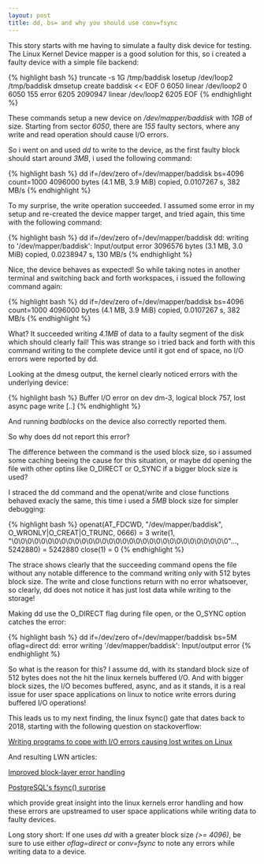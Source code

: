 ```yaml
---
layout: post
title: dd, bs= and why you should use conv=fsync
---
```


This story starts with me having to simulate a faulty disk device for testing.
The Linux Kernel Device mapper is a good solution for this, so i created a
faulty device with a simple file backend:

{% highlight bash %}
 truncate -s 1G /tmp/baddisk
 losetup /dev/loop2 /tmp/baddisk
 dmsetup create baddisk << EOF
    0 6050 linear /dev/loop2 0
    6050 155 error
    6205 2090947 linear /dev/loop2 6205 
 EOF
{% endhighlight %}

These commands setup a new device on */dev/mapper/baddisk* with *1GB* of size.
Starting from sector *6050*, there are *155* faulty sectors, where any write and
read operation should cause I/O errors.

So i went on and used *dd* to write to the device, as the first faulty block
should start around *3MB*, i used the following command:

{% highlight bash %}
  dd if=/dev/zero of=/dev/mapper/baddisk bs=4096 count=1000
  4096000 bytes (4.1 MB, 3.9 MiB) copied, 0.0107267 s, 382 MB/s
{% endhighlight %}

To my surprise, the write operation succeeded. I assumed some error in my setup
and re-created the device mapper target, and tried again, this time with the
following command:

{% highlight bash %}
 dd if=/dev/zero of=/dev/mapper/baddisk
 dd: writing to '/dev/mapper/baddisk': Input/output error
 3096576 bytes (3.1 MB, 3.0 MiB) copied, 0.0238947 s, 130 MB/s
{% endhighlight %}

Nice, the device behaves as expected! So while taking notes in another terminal
and switching back and forth workspaces, i issued the following command again:

{% highlight bash %}
  dd if=/dev/zero of=/dev/mapper/baddisk bs=4096 count=1000
  4096000 bytes (4.1 MB, 3.9 MiB) copied, 0.0107267 s, 382 MB/s
{% endhighlight %}

What? It succeeded writing *4.1MB* of data to a faulty segment of the disk
which should clearly fail! This was strange so i tried back and forth with this
command writing to the complete device until it got end of space, no I/O errors
were reported by dd.

Looking at the dmesg output, the kernel clearly noticed errors with the
underlying device:

{% highlight bash %}
 Buffer I/O error on dev dm-3, logical block 757, lost async page write
 [..]
{% endhighlight %}

And running *badblocks* on the device also correctly reported them.

So why does dd not report this error?

The difference between the command is the used block size, so i assumed some
caching beeing the cause for this situation, or maybe dd opening the file with
other optins like O_DIRECT or O_SYNC if a bigger block size is used?

I straced the dd command and the openat/write and close functions behaved
exacly the same, this time i used a *5MB* block size for simpler debugging:

{% highlight bash %}
 openat(AT_FDCWD, "/dev/mapper/baddisk", O_WRONLY|O_CREAT|O_TRUNC, 0666) = 3
 write(1, "\0\0\0\0\0\0\0\0\0\0\0\0\0\0\0\0\0\0\0\0\0\0\0\0\0\0\0\0\0\0\0\0"..., 5242880) = 5242880
 close(1)                                = 0
{% endhighlight %}

The strace shows clearly that the succeeding command opens the file without any
notable difference to the command writing only with 512 bytes block size.  The
write and close functions return with no error whatsoever, so clearly, dd does
not notice it has just lost data while writing to the storage!

Making dd use the O_DIRECT flag during file open, or the O_SYNC option catches
the error:

{% highlight bash %}
 dd if=/dev/zero of=/dev/mapper/baddisk bs=5M oflag=direct
 dd: error writing '/dev/mapper/baddisk': Input/output error
{% endhighlight %}

So what is the reason for this? I assume dd, with its standard block size of
512 bytes does not the hit the linux kernels buffered I/O. And with bigger
block sizes, the I/O becomes buffered, async, and as it stands, it is a real
issue for user space applications on linux to notice write errors during
buffered I/O operations!

This leads us to my next finding, the linux fsync() gate that
dates back to 2018, starting with the following question on
stackoverflow:

 [Writing programs to cope with I/O errors causing lost writes on Linux
](https://stackoverflow.com/questions/42434872/writing-programs-to-cope-with-i-o-errors-causing-lost-writes-on-linux)
 
And resulting LWN articles:

 [Improved block-layer error handling](https://lwn.net/Articles/724307/)

 [PostgreSQL's fsync() surprise](https://lwn.net/Articles/752063/)

which provide great insight into the linux kernels error handling and how these
errors are upstreamed to user space applications while writing data to faulty
devices.
 
Long story short: If one uses *dd* with a greater block size *(>= 4096)*, be
sure to use either *oflag=direct* or *conv=fsync* to note any errors while
writing data to a device.

